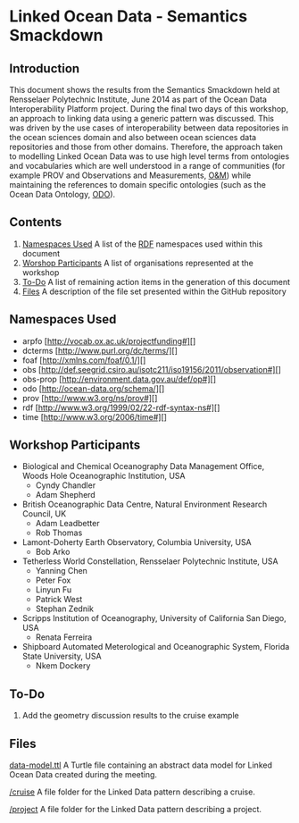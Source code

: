 Linked Ocean Data - Semantics Smackdown
=======================================

Introduction
------------

This document shows the results from the Semantics Smackdown held at Rensselaer Polytechnic Institute, June 2014 as part of the Ocean Data Interoperability Platform project. During the final two days of this workshop, an approach to linking data using a generic pattern was discussed. This was driven by the use cases of interoperability between data repositories in the ocean sciences domain and also between ocean sciences data repositories and those from other domains.
Therefore, the approach taken to modelling Linked Ocean Data was to use high level terms from ontologies and vocabularies which are well understood in a range of communities (for example PROV and Observations and Measurements, [O&M][om]) while maintaining the references to domain specific ontologies (such as the Ocean Data Ontology, [ODO][odo]). 

Contents
--------

1. [Namespaces Used][] A list of the [RDF][rdf] namespaces used within this document
2. [Worshop Participants][] A list of organisations represented at the workshop
2. [To-Do][] A list of remaining action items in the generation of this document
3. [Files][] A description of the file set presented within the GitHub repository

Namespaces Used
---------------
+ arpfo [http://vocab.ox.ac.uk/projectfunding#][]
+ dcterms [http://www.purl.org/dc/terms/][]
+ foaf [http://xmlns.com/foaf/0.1/][]
+ obs [http://def.seegrid.csiro.au/isotc211/iso19156/2011/observation#][]
+ obs-prop [http://environment.data.gov.au/def/op#][]
+ odo [http://ocean-data.org/schema/][]
+ prov [http://www.w3.org/ns/prov#][]
+ rdf [http://www.w3.org/1999/02/22-rdf-syntax-ns#][]
+ time [http://www.w3.org/2006/time#][]


Workshop Participants
---------------------
+ Biological and Chemical Oceanography Data Management Office, Woods Hole Oceanographic Institution, USA
  - Cyndy Chandler
  - Adam Shepherd
+ British Oceanographic Data Centre, Natural Environment Research Council, UK
  - Adam Leadbetter
  - Rob Thomas
+ Lamont-Doherty Earth Observatory, Columbia University, USA
  - Bob Arko
+ Tetherless World Constellation, Rensselaer Polytechnic Institute, USA
  - Yanning Chen
  - Peter Fox
  - Linyun Fu
  - Patrick West
  - Stephan Zednik
+ Scripps Institution of Oceanography, University of California San Diego, USA
  - Renata Ferreira
+ Shipboard Automated Meterological and Oceanographic System, Florida State University, USA
  - Nkem Dockery


To-Do
-----
1. Add the geometry discussion results to the cruise example

Files
-----
[data-model.ttl][] A Turtle file containing an abstract data model for Linked Ocean Data created during the meeting.

[/cruise][] A file folder for the Linked Data pattern describing a cruise.

[/project][] A file folder for the Linked Data pattern describing a project.

[//]: # (Reference link declarations)
[/cruise]: https://github.com/LinkedOceanData/smackdown-results/tree/master/cruise
[/project]: https://github.com/LinkedOceanData/smackdown-results/tree/master/project
[data-model.ttl]: https://github.com/LinkedOceanData/smackdown-results/blob/master/data_model.ttl
[Files]: #files
[http://def.seegrid.csiro.au/isotc211/iso19156/2011/observation#]: http://def.seegrid.csiro.au/isotc211/iso19156/2011/observation#
[http://environment.data.gov.au/def/op#]: http://environment.data.gov.au/def/op#
[http://ocean-data.org/schema/]: http://ocean-data.org/schema/
[http://www.purl.org/dc/terms/]: http://www.purl.org/dc/terms/
[http://vocab.ox.ac.uk/projectfunding#]: http://vocab.ox.ac.uk/projectfunding#
[http://www.w3.org/1999/02/22-rdf-syntax-ns#]: http://www.w3.org/1999/02/22-rdf-syntax-ns#
[http://www.w3.org/2006/time#]: http://www.w3.org/2006/time#
[http://www.w3.org/ns/prov#]: http://www.w3.org/ns/prov#
[http://xmlns.com/foaf/0.1/]: http://xmlns.com/foaf/0.1/
[Namespaces Used]: #namespaces-used
[odo]: http://www.ocean-data.org/
[om]: http://www.opengeospatial.org/standards/om
[prov]: http://www.w3.org/TR/2013/NOTE-prov-overview-20130430/
[rdf]: http://www.w3.org/RDF/
[To-Do]: #to-do
[Worshop Participants]: #workshop-participants